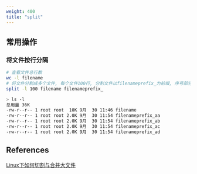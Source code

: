 ```yaml
---
weight: 400
title: "split"
---
```


## 常用操作

### 将文件按行分隔
```bash
# 查看文件总行数
wc -l filename
# 将文件分割成多个文件, 每个文件100行, 分割文件以filenameprefix_为前缀, 序号部分为aa、ab、ac..依次
split -l 100 filename filenameprefix_
```
```bash
> ls -l
总用量 36K
-rw-r--r-- 1 root root  10K 9月  30 11:46 filename
-rw-r--r-- 1 root root 2.0K 9月  30 11:54 filenameprefix_aa
-rw-r--r-- 1 root root 2.0K 9月  30 11:54 filenameprefix_ab
-rw-r--r-- 1 root root 2.0K 9月  30 11:54 filenameprefix_ac
-rw-r--r-- 1 root root 2.0K 9月  30 11:54 filenameprefix_ad
```

## References
[Linux下如何切割与合并大文件](https://zhuanlan.zhihu.com/p/453640810)  

